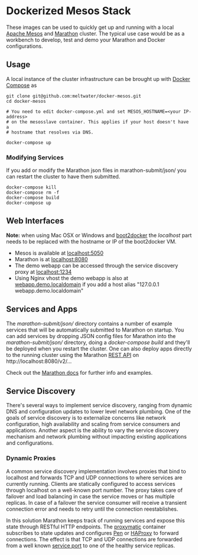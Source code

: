 # Dockerized Mesos Stack
These images can be used to quickly get up and running with a local [Apache Mesos](http://mesos.apache.org/) and [Marathon](https://mesosphere.github.io/marathon/) 
cluster. The typical use case would be as a workbench to develop, test and demo your Marathon and Docker configurations.

## Usage
A local instance of the cluster infrastructure can be brought up with [Docker Compose](http://docs.docker.com/compose/) as

```
git clone git@github.com:meltwater/docker-mesos.git
cd docker-mesos

# You need to edit docker-compose.yml and set MESOS_HOSTNAME=<your IP-address> 
# on the mesosslave container. This applies if your host doesn't have a 
# hostname that resolves via DNS.

docker-compose up
```

### Modifying Services

If you add or modify the Marathon json files in marathon-submit/json/ you can restart the cluster to have them submitted. 

```
docker-compose kill
docker-compose rm -f
docker-compose build
docker-compose up
```

## Web Interfaces
**Note:** when using Mac OSX or Windows and [boot2docker](http://boot2docker.io/) the *localhost* part needs to be replaced with the hostname or IP of the boot2docker VM.

 * Mesos is available at [localhost:5050](http://localhost:5050)
 * Marathon is at [localhost:8080](http://localhost:8080)
 * The demo webapp can be accessed through the service discovery proxy at [localhost:1234](http://localhost:1234)
 * Using Nginx vhost the demo webapp is also at [webapp.demo.localdomain](http://webapp.demo.localdomain) if you add a host alias "127.0.0.1 webapp.demo.localdomain"

## Services and Apps
The *marathon-submit/json/* directory contains a number of example services that will be automatically submitted to Marathon on startup. You can add services by dropping JSON config files for Marathon into the *marathon-submit/json/* directory, doing a *docker-compose build* and they'll be deployed when you restart the cluster. One can also deploy apps directly to the running cluster using the Marathon [REST API](https://mesosphere.github.io/marathon/docs/rest-api.html) on http://localhost:8080/v2/... 

Check out the [Marathon docs](https://mesosphere.github.io/marathon/docs/) for further info and examples.

## Service Discovery
There's several ways to implement service discovery, ranging from dynamic DNS and configuration updates to lower level network 
plumbing. One of the goals of service discovery is to externalize concerns like network configuration, high availability and 
scaling from service consumers and applications. Another aspect is the ability to vary the service discovery mechanism and 
network plumbing without impacting existing applications and configurations.

### Dynamic Proxies
A common service discovery implementation involves proxies that bind to localhost and forwards TCP and UDP connections to 
where services are currently running. Clients are statically configured to access services through localhost on a 
well-known port number. The proxy takes care of failover and load balancing in case the service moves or has multiple 
replicas. In case of a failover the service consumer will receive a transient connection error and needs to retry 
until the connection reestablishes.

In this solution Marathon keeps track of running services and expose this state through RESTful HTTP endpoints. The 
[proxymatic](https://github.com/meltwater/docker-proxymatic) container subscribes to state updates and 
configures [Pen](http://siag.nu/pen/) or [HAProxy](http://www.haproxy.org/) to forward connections. The effect is 
that TCP and UDP connections are forwarded from a well known [service port](http://mesosphere.com/docs/getting-started/service-discovery/) 
to one of the healthy service replicas.
